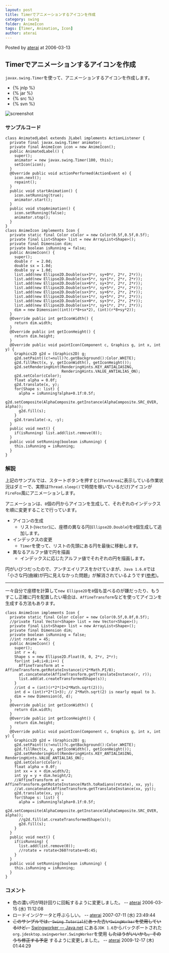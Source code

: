 ```yaml
---
layout: post
title: Timerでアニメーションするアイコンを作成
category: swing
folder: AnimeIcon
tags: [Timer, Animation, Icon]
author: aterai
---
```


Posted by [aterai](http://terai.xrea.jp/aterai.html) at 2006-03-13

## Timerでアニメーションするアイコンを作成
`javax.swing.Timer`を使って、アニメーションするアイコンを作成します。

- {% jnlp %}
- {% jar %}
- {% src %}
- {% svn %}

<!-- dummy comment line for breaking list -->

![screenshot](http://lh4.ggpht.com/_9Z4BYR88imo/TQTHuI0XeDI/AAAAAAAAARo/CVs615Dtkqs/s800/AnimeIcon.png)

### サンプルコード
<pre class="prettyprint"><code>class AnimatedLabel extends JLabel implements ActionListener {
  private final javax.swing.Timer animator;
  private final AnimeIcon icon = new AnimeIcon();
  public AnimatedLabel() {
    super();
    animator = new javax.swing.Timer(100, this);
    setIcon(icon);
  }
  @Override public void actionPerformed(ActionEvent e) {
    icon.next();
    repaint();
  }
  public void startAnimation() {
    icon.setRunning(true);
    animator.start();
  }
  public void stopAnimation() {
    icon.setRunning(false);
    animator.stop();
  }
}
class AnimeIcon implements Icon {
  private static final Color cColor = new Color(0.5f,0.5f,0.5f);
  private final List&lt;Shape&gt; list = new ArrayList&lt;Shape&gt;();
  private final Dimension dim;
  private boolean isRunning = false;
  public AnimeIcon() {
    super();
    double r  = 2.0d;
    double sx = 1.0d;
    double sy = 1.0d;
    list.add(new Ellipse2D.Double(sx+3*r, sy+0*r, 2*r, 2*r));
    list.add(new Ellipse2D.Double(sx+5*r, sy+1*r, 2*r, 2*r));
    list.add(new Ellipse2D.Double(sx+6*r, sy+3*r, 2*r, 2*r));
    list.add(new Ellipse2D.Double(sx+5*r, sy+5*r, 2*r, 2*r));
    list.add(new Ellipse2D.Double(sx+3*r, sy+6*r, 2*r, 2*r));
    list.add(new Ellipse2D.Double(sx+1*r, sy+5*r, 2*r, 2*r));
    list.add(new Ellipse2D.Double(sx+0*r, sy+3*r, 2*r, 2*r));
    list.add(new Ellipse2D.Double(sx+1*r, sy+1*r, 2*r, 2*r));
    dim = new Dimension((int)(r*8+sx*2), (int)(r*8+sy*2));
  }
  @Override public int getIconWidth() {
    return dim.width;
  }
  @Override public int getIconHeight() {
    return dim.height;
  }
  @Override public void paintIcon(Component c, Graphics g, int x, int y) {
    Graphics2D g2d = (Graphics2D) g;
    g2d.setPaint((c!=null)?c.getBackground():Color.WHITE);
    g2d.fillRect(x, y, getIconWidth(), getIconHeight());
    g2d.setRenderingHint(RenderingHints.KEY_ANTIALIASING,
                         RenderingHints.VALUE_ANTIALIAS_ON);
    g2d.setColor(cColor);
    float alpha = 0.0f;
    g2d.translate(x, y);
    for(Shape s: list) {
      alpha = isRunning?alpha+0.1f:0.5f;
      g2d.setComposite(AlphaComposite.getInstance(AlphaComposite.SRC_OVER, alpha));
      g2d.fill(s);
    }
    g2d.translate(-x, -y);
  }
  public void next() {
    if(isRunning) list.add(list.remove(0));
  }
  public void setRunning(boolean isRunning) {
    this.isRunning = isRunning;
  }
}
</code></pre>

### 解説
上記のサンプルでは、スタートボタンを押すと(`JTextArea`に表示している作業状況はダミーで、実際は`Thread.sleep()`で時間を稼いでいるだけ)アイコンが`FireFox`風にアニメーションします。

アニメーションは、`8`個の円からアイコンを生成して、それぞれのインデックスを順に変更することで行っています。

- アイコンの生成
    - リスト(`Vector`)に、座標の異なる円(`Ellipse2D.Double`)を`8`個生成して追加します。
- インデックスの変更
    - `Timer`を使って、リストの先頭にある円を最後に移動します。
- 異なるアルファ値で円を描画
    - インデックスに応じたアルファ値でそれぞれの円を描画します。

<!-- dummy comment line for breaking list -->

円がいびつだったので、アンチエイリアスをかけていまが、`Java 1.6.0`では「小さな円(曲線)が円に見えなかった問題」が解消されているようです([参考](http://www.02.246.ne.jp/~torutk/jvm/mustang.html#SEC26))。

- - - -
一々自分で座標を計算して`new Ellipse2D`を`8`個も並べるのが嫌だったり、もうすこし正確に円を配置したい場合は、`AffineTransform`などを使ってアイコンを生成する方法もあります。

<pre class="prettyprint"><code>class AnimeIcon implements Icon {
  private static final Color cColor = new Color(0.5f,0.8f,0.5f);
  //private final Vector&lt;Shape&gt; list = new Vector&lt;Shape&gt;();
  private final List&lt;Shape&gt; list = new ArrayList&lt;Shape&gt;();
  private final Dimension dim;
  private boolean isRunning = false;
  //int rotate = 45;
  public AnimeIcon() {
    super();
    int r = 4;
    Shape s = new Ellipse2D.Float(0, 0, 2*r, 2*r);
    for(int i=0;i&lt;8;i++) {
      AffineTransform at = AffineTransform.getRotateInstance(i*2*Math.PI/8);
      at.concatenate(AffineTransform.getTranslateInstance(r, r));
      list.add(at.createTransformedShape(s));
    }
    //int d = (int)(r*2*(1+2*Math.sqrt(2)));
    int d = (int)r*2*(1+3); // 2*Math.sqrt(2) is nearly equal to 3.
    dim = new Dimension(d, d);
  }
  @Override public int getIconWidth() {
    return dim.width;
  }
  @Override public int getIconHeight() {
    return dim.height;
  }
  @Override public void paintIcon(Component c, Graphics g, int x, int y) {
    Graphics2D g2d = (Graphics2D) g;
    g2d.setPaint((c!=null)?c.getBackground():Color.WHITE);
    g2d.fillRect(x, y, getIconWidth(), getIconHeight());
    g2d.setRenderingHint(RenderingHints.KEY_ANTIALIASING, RenderingHints.VALUE_ANTIALIAS_ON);
    g2d.setColor(cColor);
    float alpha = 0.0f;
    int xx = x + dim.width/2;
    int yy = y + dim.height/2;
    //AffineTransform at = AffineTransform.getRotateInstance(Math.toRadians(rotate), xx, yy);
    //at.concatenate(AffineTransform.getTranslateInstance(xx, yy));
    g2d.translate(xx, yy);
    for(Shape s: list) {
      alpha = isRunning?alpha+0.1f:0.5f;
      g2d.setComposite(AlphaComposite.getInstance(AlphaComposite.SRC_OVER, alpha));
      //g2d.fill(at.createTransformedShape(s));
      g2d.fill(s);
    }
  }
  public void next() {
    if(isRunning) {
      list.add(list.remove(0));
      //rotate = rotate&lt;360?rotate+45:45;
    }
  }
  public void setRunning(boolean isRunning) {
    this.isRunning = isRunning;
  }
}
</code></pre>

### コメント
- 色の濃い円が時計回りに回転するように変更しました。 -- [aterai](http://terai.xrea.jp/aterai.html) 2006-03-15 (水) 11:12:08
- ロードインジケータと呼ぶらしい。 -- [aterai](http://terai.xrea.jp/aterai.html) 2007-07-11 (水) 23:49:44
- ~~このサンプルでは、`Swing Tutorial`にあった古い`SwingWorker`を使用しているけど、~~ [Swingworker — Java.net](http://java.net/projects/swingworker) にある`JDK 1.6`からバックポートされた`org.jdesktop.swingworker.SwingWorker`を使用 ~~したほうがいいかも。そのうち修正する予定~~ するように変更しました。 -- [aterai](http://terai.xrea.jp/aterai.html) 2009-12-17 (木) 01:44:29

<!-- dummy comment line for breaking list -->

